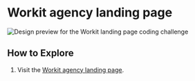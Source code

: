 # Workit agency landing page

![Design preview for the Workit landing page coding challenge](screenshot.jpeg)

## How to Explore

1. Visit the [Workit agency landing page](https://workit-by-nadun.netlify.app/).

